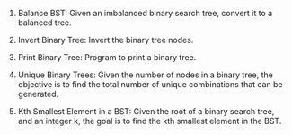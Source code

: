1. Balance BST: Given an imbalanced binary search tree, convert it to a balanced tree.

2. Invert Binary Tree: Invert the binary tree nodes.

3. Print Binary Tree: Program to print a binary tree. 

4. Unique Binary Trees: Given the number of nodes in a binary tree, the objective is to find the total number of unique combinations that can be generated. 

5. Kth Smallest Element in a BST: Given the root of a binary search tree, and an integer k, the goal is to find the kth smallest element in the BST. 